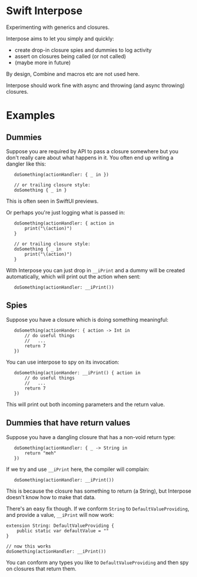 # Swift Interpose

Experimenting with generics and closures.

Interpose aims to let you simply and quickly:

* create drop-in closure spies and dummies to log activity
* assert on closures being called (or not called)
* (maybe more in future)

By design, Combine and macros etc are not used here.

Interpose should work fine with async and throwing (and async throwing) closures.

# Examples

## Dummies

Suppose you are required by API to pass a closure somewhere but you don't really care about what happens in it.
You often end up writing a dangler like this:

```
   doSomething(actionHandler: { _ in })

   // or trailing closure style:
   doSomething { _ in }
```

This is often seen in SwiftUI previews.

Or perhaps you're just logging what is passed in:

```
   doSomething(actionHandler: { action in
       print("\(action)")
   }

   // or trailing closure style:
   doSomething { _ in
       print("\(action)")
   }
```

With Interpose you can just drop in `__iPrint` and a dummy will be created automatically, which will print out the action when sent:

```
   doSomething(actionHandler: __iPrint())
```

## Spies

Suppose you have a closure which is doing something meaningful:

```
   doSomething(actionHander: { action -> Int in
       // do useful things
       //   ...
       return 7
   })

```

You can use interpose to spy on its invocation:

```
   doSomething(actionHander: __iPrint() { action in
       // do useful things
       //   ...
       return 7
   })

```

This will print out both incoming parameters and the return value.

## Dummies that have return values

Suppose you have a dangling closure that has a non-void return type:

```
   doSomething(actionHandler: { _ -> String in
       return "meh"
   })
```

If we try and use `__iPrint` here, the compiler will complain:

```
   doSomething(actionHandler: __iPrint())
```

This is because the closure has something to return (a String), but Interpose doesn't know how to make that data.

There's an easy fix though. If we conform `String` to `DefaultValueProviding`, and provide a value, `__iPrint` will now work:

```
extension String: DefaultValueProviding {
    public static var defaultValue = ""
}

// now this works
doSomething(actionHandler: __iPrint())
```

You can conform any types you like to `DefaultValueProviding` and then spy on closures that return them.
